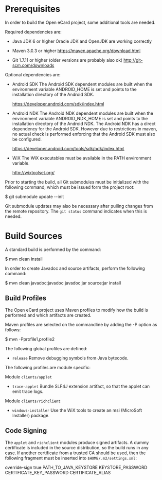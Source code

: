 Prerequisites
=============

In order to build the Open eCard project, some additional tools are needed.

Required dependencies are:
* Java JDK 6 or higher
  Oracle JDK and OpenJDK are working correctly

* Maven 3.0.3 or higher
  https://maven.apache.org/download.html

* Git 1.7.11 or higher (older versions are probably also ok)
  http://git-scm.com/downloads

Optional dependencies are:
* Android SDK
  The Android SDK dependent modules are built when the environment variable
  ANDROID_HOME is set and points to the installation directory of the Android
  SDK.

  https://developer.android.com/sdk/index.html

* Android NDK
  The Android NDK dependent modules are built when the environment variable
  ANDROID_NDK_HOME is set and points to the installation directory of the
  Android NDK. The Android NDK has a direct dependency for the Android
  SDK. However due to restrictions in maven, no actual check is performed
  enforcing that the Android SDK must also be configured.

  https://developer.android.com/tools/sdk/ndk/index.html

* WiX
  The WiX executables must be available in the PATH environment variable.

  http://wixtoolset.org/


Prior to starting the build, all Git submodules must be initialized with the
following command, which must be issued form the project root:

  $ git submodule update --init

Git submodule updates may also be necessary after pulling changes from the
remote repository. The `git status` command indicates when this is needed.


Build Sources
=============

A standard build is performed by the command:

  $ mvn clean install

In order to create Javadoc and source artifacts, perform the following command:

  $ mvn clean javadoc:javadoc javadoc:jar source:jar install


Build Profiles
--------------

The Open eCard project uses Maven profiles to modify how the build is
performed and which artifacts are created.

Maven profiles are selected on the commandline by adding the -P option as
follows:

  $ mvn -Pprofile1,profile2 <Maven goals>


The following global profiles are defined:
* `release`
  Remove debugging symbols from Java bytecode.

The following profiles are module specific:

Module `clients/applet`
* `trace-applet`
  Bundle SLF4J extension artifact, so that the applet can emit trace logs.

Module `clients/richclient`
* `windows-installer`
  Use the WiX tools to create an msi (MicroSoft Installer) package.


Code Signing
------------

The `applet` and `richclient` modules produce signed artifacts. A dummy
certificate is included in the source distribution, so the build runs in any
case. If another certificate from a trusted CA should be used, then the
following fragment must be inserted into `$HOME/.m2/settings.xml`:

  <profiles>
    <profile>
      <id>override-sign</id>
      <activation>
        <activeByDefault>true</activeByDefault>
      </activation>
      <properties>
        <sign.keystore>PATH_TO_JAVA_KEYSTORE</sign.keystore>
        <sign.storepass>KEYSTORE_PASSWORD</sign.storepass>
        <sign.keypass>CERTIFICATE_KEY_PASSWORD</sign.keypass>
        <sign.alias>CERTIFICATE_ALIAS</sign.alias>
      </properties>
    </profile>
  </profiles>
